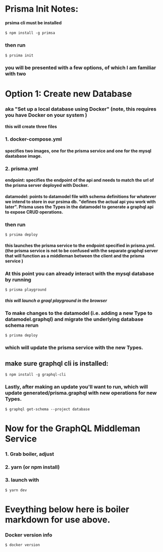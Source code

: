 # Prisma Init Notes:

#### prsima cli must be installed
```
$ npm install -g primsa
```
### then run
```
$ prsima init
```
### you will be presented with a few options, of which I am familiar with two

# Option 1: Create new Database
### aka "Set up a local database using Docker" (note, this requires you have Docker on your system )

#### this will create three files

### 1. docker-compose.yml
#### specifies two images, one for the prisma service and one for the mysql daatabase image.

### 2. prisma.yml
#### endpoint: specifies the endpoint of the api and needs to match the url of the prisma server deployed with Docker.
#### datamodel: points to datamodel file with schema definitions for whatever we intend to store in our prsima db.  "defines the actual api you work with later".  Prisma uses the Types in the datamodel to generate a graphql api to expose CRUD operations.

### then run
```
$ prsima deploy
```
#### this launches the prisma service to the endpoint specified in prisma.yml.  (the prisma service is not to be confused with the separate graphql server that will function as a middleman between the client and the prisma service )

### At this point you can already interact with the mysql database by running
```
$ prisma playground
```
##### this will launch a graql playground in the browser

### To make changes to the datamodel (i.e. adding a new Type to datamodel.graphql) and migrate the underlying database schema rerun
```
$ prisma deploy
```
### which will update the prisma service with the new Types.

## make sure graphql cli is installed:
```
$ npm install -g graphql-cli
```
### Lastly, after making an update you'll want to run, which will update generated/prisma.graphql with new operations for new Types.  
```
$ graphql get-schema --project database
```

# Now for the GraphQL Middleman Service

### 1. Grab boiler, adjust 
### 2. yarn (or npm install)
### 3. launch with
```
$ yarn dev
```










# Eveything below here is boiler markdown for use above.

### Docker version info

```
$ docker version
```
